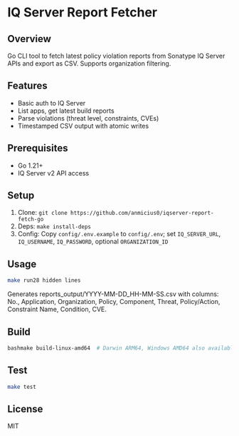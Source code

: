 # IQ Server Report Fetcher

## Overview

Go CLI tool to fetch latest policy violation reports from Sonatype IQ Server APIs and export as CSV. Supports organization filtering.

## Features

- Basic auth to IQ Server
- List apps, get latest build reports
- Parse violations (threat level, constraints, CVEs)
- Timestamped CSV output with atomic writes

## Prerequisites

- Go 1.21+
- IQ Server v2 API access

## Setup

1. Clone: `git clone https://github.com/anmicius0/iqserver-report-fetch-go`
2. Deps: `make install-deps`
3. Config: Copy `config/.env.example` to `config/.env`; set `IQ_SERVER_URL`, `IQ_USERNAME`, `IQ_PASSWORD`, optional `ORGANIZATION_ID`

## Usage

```bash
make run28 hidden lines
```

Generates reports_output/YYYY-MM-DD_HH-MM-SS.csv with columns: No., Application, Organization, Policy, Component, Threat, Policy/Action, Constraint Name, Condition, CVE.

## Build

```bash
bashmake build-linux-amd64  # Darwin ARM64, Windows AMD64 also available
```

## Test

```bash
make test
```

## License

MIT
